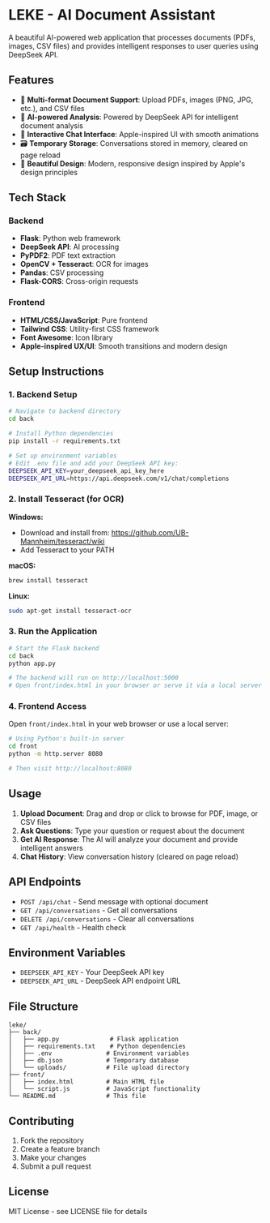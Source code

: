 # LEKE - AI Document Assistant

A beautiful AI-powered web application that processes documents (PDFs, images, CSV files) and provides intelligent responses to user queries using DeepSeek API.

## Features

- 📄 **Multi-format Document Support**: Upload PDFs, images (PNG, JPG, etc.), and CSV files
- 🤖 **AI-powered Analysis**: Powered by DeepSeek API for intelligent document analysis
- 💬 **Interactive Chat Interface**: Apple-inspired UI with smooth animations
- 🗃️ **Temporary Storage**: Conversations stored in memory, cleared on page reload
- 🎨 **Beautiful Design**: Modern, responsive design inspired by Apple's design principles

## Tech Stack

### Backend
- **Flask**: Python web framework
- **DeepSeek API**: AI processing
- **PyPDF2**: PDF text extraction
- **OpenCV + Tesseract**: OCR for images
- **Pandas**: CSV processing
- **Flask-CORS**: Cross-origin requests

### Frontend
- **HTML/CSS/JavaScript**: Pure frontend
- **Tailwind CSS**: Utility-first CSS framework
- **Font Awesome**: Icon library
- **Apple-inspired UX/UI**: Smooth transitions and modern design

## Setup Instructions

### 1. Backend Setup

```bash
# Navigate to backend directory
cd back

# Install Python dependencies
pip install -r requirements.txt

# Set up environment variables
# Edit .env file and add your DeepSeek API key:
DEEPSEEK_API_KEY=your_deepseek_api_key_here
DEEPSEEK_API_URL=https://api.deepseek.com/v1/chat/completions
```

### 2. Install Tesseract (for OCR)

**Windows:**
- Download and install from: https://github.com/UB-Mannheim/tesseract/wiki
- Add Tesseract to your PATH

**macOS:**
```bash
brew install tesseract
```

**Linux:**
```bash
sudo apt-get install tesseract-ocr
```

### 3. Run the Application

```bash
# Start the Flask backend
cd back
python app.py

# The backend will run on http://localhost:5000
# Open front/index.html in your browser or serve it via a local server
```

### 4. Frontend Access

Open `front/index.html` in your web browser or use a local server:

```bash
# Using Python's built-in server
cd front
python -m http.server 8080

# Then visit http://localhost:8080
```

## Usage

1. **Upload Document**: Drag and drop or click to browse for PDF, image, or CSV files
2. **Ask Questions**: Type your question or request about the document
3. **Get AI Response**: The AI will analyze your document and provide intelligent answers
4. **Chat History**: View conversation history (cleared on page reload)

## API Endpoints

- `POST /api/chat` - Send message with optional document
- `GET /api/conversations` - Get all conversations
- `DELETE /api/conversations` - Clear all conversations
- `GET /api/health` - Health check

## Environment Variables

- `DEEPSEEK_API_KEY` - Your DeepSeek API key
- `DEEPSEEK_API_URL` - DeepSeek API endpoint URL

## File Structure

```
leke/
├── back/
│   ├── app.py              # Flask application
│   ├── requirements.txt    # Python dependencies
│   ├── .env               # Environment variables
│   ├── db.json            # Temporary database
│   └── uploads/           # File upload directory
├── front/
│   ├── index.html         # Main HTML file
│   └── script.js          # JavaScript functionality
└── README.md              # This file
```

## Contributing

1. Fork the repository
2. Create a feature branch
3. Make your changes
4. Submit a pull request

## License

MIT License - see LICENSE file for details
